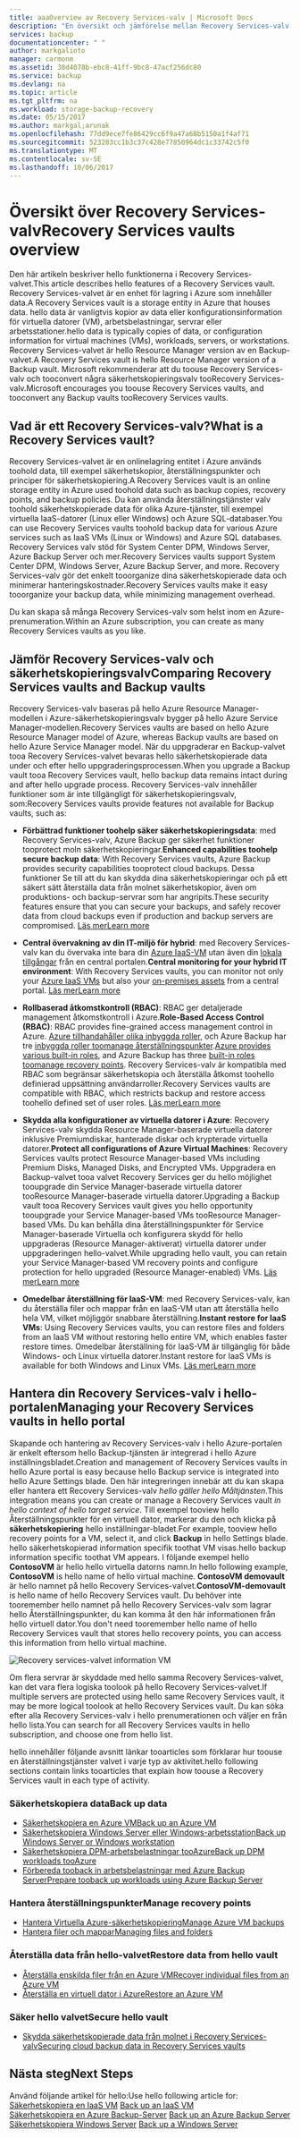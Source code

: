 ```yaml
---
title: aaaOverview av Recovery Services-valv | Microsoft Docs
description: "En översikt och jämförelse mellan Recovery Services-valv och Azure Backup-valv."
services: backup
documentationcenter: " "
author: markgalioto
manager: carmonm
ms.assetid: 38d4078b-ebc8-41ff-9bc8-47acf256dc80
ms.service: backup
ms.devlang: na
ms.topic: article
ms.tgt_pltfrm: na
ms.workload: storage-backup-recovery
ms.date: 05/15/2017
ms.author: markgal;arunak
ms.openlocfilehash: 77dd9ece7fe86429cc6f9a47a68b5150a1f4af71
ms.sourcegitcommit: 523283cc1b3c37c428e77850964dc1c33742c5f0
ms.translationtype: MT
ms.contentlocale: sv-SE
ms.lasthandoff: 10/06/2017
---
```

# <a name="recovery-services-vaults-overview"></a><span data-ttu-id="ec944-103">Översikt över Recovery Services-valv</span><span class="sxs-lookup"><span data-stu-id="ec944-103">Recovery Services vaults overview</span></span>

<span data-ttu-id="ec944-104">Den här artikeln beskriver hello funktionerna i Recovery Services-valvet.</span><span class="sxs-lookup"><span data-stu-id="ec944-104">This article describes hello features of a Recovery Services vault.</span></span> <span data-ttu-id="ec944-105">Recovery Services-valvet är en enhet för lagring i Azure som innehåller data.</span><span class="sxs-lookup"><span data-stu-id="ec944-105">A Recovery Services vault is a storage entity in Azure that houses data.</span></span> <span data-ttu-id="ec944-106">hello data är vanligtvis kopior av data eller konfigurationsinformation för virtuella datorer (VM), arbetsbelastningar, servrar eller arbetsstationer.</span><span class="sxs-lookup"><span data-stu-id="ec944-106">hello data is typically copies of data, or configuration information for virtual machines (VMs), workloads, servers, or workstations.</span></span> <span data-ttu-id="ec944-107">Recovery Services-valvet är hello Resource Manager version av en Backup-valvet.</span><span class="sxs-lookup"><span data-stu-id="ec944-107">A Recovery Services vault is hello Resource Manager version of a Backup vault.</span></span> <span data-ttu-id="ec944-108">Microsoft rekommenderar att du toouse Recovery Services-valv och tooconvert några säkerhetskopieringsvalv tooRecovery Services-valv.</span><span class="sxs-lookup"><span data-stu-id="ec944-108">Microsoft encourages you toouse Recovery Services vaults, and tooconvert any Backup vaults tooRecovery Services vaults.</span></span>

## <a name="what-is-a-recovery-services-vault"></a><span data-ttu-id="ec944-109">Vad är ett Recovery Services-valv?</span><span class="sxs-lookup"><span data-stu-id="ec944-109">What is a Recovery Services vault?</span></span>

<span data-ttu-id="ec944-110">Recovery Services-valvet är en onlinelagring entitet i Azure används toohold data, till exempel säkerhetskopior, återställningspunkter och principer för säkerhetskopiering.</span><span class="sxs-lookup"><span data-stu-id="ec944-110">A Recovery Services vault is an online storage entity in Azure used toohold data such as backup copies, recovery points, and backup policies.</span></span> <span data-ttu-id="ec944-111">Du kan använda återställningstjänster valv toohold säkerhetskopierade data för olika Azure-tjänster, till exempel virtuella IaaS-datorer (Linux eller Windows) och Azure SQL-databaser.</span><span class="sxs-lookup"><span data-stu-id="ec944-111">You can use Recovery Services vaults toohold backup data for various Azure services such as IaaS VMs (Linux or Windows) and Azure SQL databases.</span></span> <span data-ttu-id="ec944-112">Recovery Services valv stöd för System Center DPM, Windows Server, Azure Backup Server och mer.</span><span class="sxs-lookup"><span data-stu-id="ec944-112">Recovery Services vaults support System Center DPM, Windows Server, Azure Backup Server, and more.</span></span> <span data-ttu-id="ec944-113">Recovery Services-valv gör det enkelt tooorganize dina säkerhetskopierade data och minimerar hanteringskostnader.</span><span class="sxs-lookup"><span data-stu-id="ec944-113">Recovery Services vaults make it easy tooorganize your backup data, while minimizing management overhead.</span></span>

<span data-ttu-id="ec944-114">Du kan skapa så många Recovery Services-valv som helst inom en Azure-prenumeration.</span><span class="sxs-lookup"><span data-stu-id="ec944-114">Within an Azure subscription, you can create as many Recovery Services vaults as you like.</span></span>

## <a name="comparing-recovery-services-vaults-and-backup-vaults"></a><span data-ttu-id="ec944-115">Jämför Recovery Services-valv och säkerhetskopieringsvalv</span><span class="sxs-lookup"><span data-stu-id="ec944-115">Comparing Recovery Services vaults and Backup vaults</span></span>

<span data-ttu-id="ec944-116">Recovery Services-valv baseras på hello Azure Resource Manager-modellen i Azure-säkerhetskopieringsvalv bygger på hello Azure Service Manager-modellen.</span><span class="sxs-lookup"><span data-stu-id="ec944-116">Recovery Services vaults are based on hello Azure Resource Manager model of Azure, whereas Backup vaults are based on hello Azure Service Manager model.</span></span> <span data-ttu-id="ec944-117">När du uppgraderar en Backup-valvet tooa Recovery Services-valvet bevaras hello säkerhetskopierade data under och efter hello uppgraderingsprocessen.</span><span class="sxs-lookup"><span data-stu-id="ec944-117">When you upgrade a Backup vault tooa Recovery Services vault, hello backup data remains intact during and after hello upgrade process.</span></span> <span data-ttu-id="ec944-118">Recovery Services-valv innehåller funktioner som är inte tillgängligt för säkerhetskopieringsvalv, som:</span><span class="sxs-lookup"><span data-stu-id="ec944-118">Recovery Services vaults provide features not available for Backup vaults, such as:</span></span>

- <span data-ttu-id="ec944-119">**Förbättrad funktioner toohelp säker säkerhetskopieringsdata**: med Recovery Services-valv, Azure Backup ger säkerhet funktioner tooprotect moln säkerhetskopieringar.</span><span class="sxs-lookup"><span data-stu-id="ec944-119">**Enhanced capabilities toohelp secure backup data**: With Recovery Services vaults, Azure Backup provides security capabilities tooprotect cloud backups.</span></span> <span data-ttu-id="ec944-120">Dessa funktioner Se till att du kan skydda dina säkerhetskopieringar och på ett säkert sätt återställa data från molnet säkerhetskopior, även om produktions- och backup-servrar som har angripits.</span><span class="sxs-lookup"><span data-stu-id="ec944-120">These security features ensure that you can secure your backups, and safely recover data from cloud backups even if production and backup servers are compromised.</span></span> [<span data-ttu-id="ec944-121">Läs mer</span><span class="sxs-lookup"><span data-stu-id="ec944-121">Learn more</span></span>](backup-azure-security-feature.md)

- <span data-ttu-id="ec944-122">**Central övervakning av din IT-miljö för hybrid**: med Recovery Services-valv kan du övervaka inte bara din [Azure IaaS-VM](backup-azure-manage-vms.md) utan även din [lokala tillgångar](backup-azure-manage-windows-server.md#manage-backup-items) från en central portalen.</span><span class="sxs-lookup"><span data-stu-id="ec944-122">**Central monitoring for your hybrid IT environment**: With Recovery Services vaults, you can monitor not only your [Azure IaaS VMs](backup-azure-manage-vms.md) but also your [on-premises assets](backup-azure-manage-windows-server.md#manage-backup-items) from a central portal.</span></span> [<span data-ttu-id="ec944-123">Läs mer</span><span class="sxs-lookup"><span data-stu-id="ec944-123">Learn more</span></span>](http://azure.microsoft.com/blog/alerting-and-monitoring-for-azure-backup)

- <span data-ttu-id="ec944-124">**Rollbaserad åtkomstkontroll (RBAC)**: RBAC ger detaljerade management åtkomstkontroll i Azure.</span><span class="sxs-lookup"><span data-stu-id="ec944-124">**Role-Based Access Control (RBAC)**: RBAC provides fine-grained access management control in Azure.</span></span> <span data-ttu-id="ec944-125">[Azure tillhandahåller olika inbyggda roller](../active-directory/role-based-access-built-in-roles.md), och Azure Backup har tre [inbyggda roller toomanage återställningspunkter](backup-rbac-rs-vault.md).</span><span class="sxs-lookup"><span data-stu-id="ec944-125">[Azure provides various built-in roles](../active-directory/role-based-access-built-in-roles.md), and Azure Backup has three [built-in roles toomanage recovery points](backup-rbac-rs-vault.md).</span></span> <span data-ttu-id="ec944-126">Recovery Services-valv är kompatibla med RBAC som begränsar säkerhetskopia och återställa åtkomst toohello definierad uppsättning användarroller.</span><span class="sxs-lookup"><span data-stu-id="ec944-126">Recovery Services vaults are compatible with RBAC, which restricts backup and restore access toohello defined set of user roles.</span></span> [<span data-ttu-id="ec944-127">Läs mer</span><span class="sxs-lookup"><span data-stu-id="ec944-127">Learn more</span></span>](backup-rbac-rs-vault.md)

- <span data-ttu-id="ec944-128">**Skydda alla konfigurationer av virtuella datorer i Azure**: Recovery Services-valv skydda Resource Manager-baserade virtuella datorer inklusive Premiumdiskar, hanterade diskar och krypterade virtuella datorer.</span><span class="sxs-lookup"><span data-stu-id="ec944-128">**Protect all configurations of Azure Virtual Machines**: Recovery Services vaults protect Resource Manager-based VMs including Premium Disks, Managed Disks, and Encrypted VMs.</span></span> <span data-ttu-id="ec944-129">Uppgradera en Backup-valvet tooa valvet Recovery Services ger du hello möjlighet tooupgrade din Service Manager-baserade virtuella datorer tooResource Manager-baserade virtuella datorer.</span><span class="sxs-lookup"><span data-stu-id="ec944-129">Upgrading a Backup vault tooa Recovery Services vault gives you hello opportunity tooupgrade your Service Manager-based VMs tooResource Manager-based VMs.</span></span> <span data-ttu-id="ec944-130">Du kan behålla dina återställningspunkter för Service Manager-baserade Virtuella och konfigurera skydd för hello uppgraderas (Resource Manager-aktiverat) virtuella datorer under uppgraderingen hello-valvet.</span><span class="sxs-lookup"><span data-stu-id="ec944-130">While upgrading hello vault, you can retain your Service Manager-based VM recovery points and configure protection for hello upgraded (Resource Manager-enabled) VMs.</span></span> [<span data-ttu-id="ec944-131">Läs mer</span><span class="sxs-lookup"><span data-stu-id="ec944-131">Learn more</span></span>](http://azure.microsoft.com/blog/azure-backup-recovery-services-vault-ga)

- <span data-ttu-id="ec944-132">**Omedelbar återställning för IaaS-VM**: med Recovery Services-valv, kan du återställa filer och mappar från en IaaS-VM utan att återställa hello hela VM, vilket möjliggör snabbare återställning.</span><span class="sxs-lookup"><span data-stu-id="ec944-132">**Instant restore for IaaS VMs**: Using Recovery Services vaults, you can restore files and folders from an IaaS VM without restoring hello entire VM, which enables faster restore times.</span></span> <span data-ttu-id="ec944-133">Omedelbar återställning för IaaS-VM är tillgänglig för både Windows- och Linux virtuella datorer.</span><span class="sxs-lookup"><span data-stu-id="ec944-133">Instant restore for IaaS VMs is available for both Windows and Linux VMs.</span></span> [<span data-ttu-id="ec944-134">Läs mer</span><span class="sxs-lookup"><span data-stu-id="ec944-134">Learn more</span></span>](http://azure.microsoft.com/blog/instant-file-recovery-from-azure-linux-vm-backup-using-azure-backup-preview)

## <a name="managing-your-recovery-services-vaults-in-hello-portal"></a><span data-ttu-id="ec944-135">Hantera din Recovery Services-valv i hello-portalen</span><span class="sxs-lookup"><span data-stu-id="ec944-135">Managing your Recovery Services vaults in hello portal</span></span>
<span data-ttu-id="ec944-136">Skapande och hantering av Recovery Services-valv i hello Azure-portalen är enkelt eftersom hello Backup-tjänsten är integrerad i hello Azure inställningsbladet.</span><span class="sxs-lookup"><span data-stu-id="ec944-136">Creation and management of Recovery Services vaults in hello Azure portal is easy because hello Backup service is integrated into hello Azure Settings blade.</span></span> <span data-ttu-id="ec944-137">Den här integreringen innebär att du kan skapa eller hantera ett Recovery Services-valv *hello gäller hello Måltjänsten*.</span><span class="sxs-lookup"><span data-stu-id="ec944-137">This integration means you can create or manage a Recovery Services vault *in hello context of hello target service*.</span></span> <span data-ttu-id="ec944-138">Till exempel tooview hello Återställningspunkter för en virtuell dator, markerar du den och klicka på **säkerhetskopiering** hello inställningar-bladet.</span><span class="sxs-lookup"><span data-stu-id="ec944-138">For example, tooview hello recovery points for a VM, select it, and click **Backup** in hello Settings blade.</span></span> <span data-ttu-id="ec944-139">hello säkerhetskopierad information specifik toothat VM visas.</span><span class="sxs-lookup"><span data-stu-id="ec944-139">hello backup information specific toothat VM appears.</span></span> <span data-ttu-id="ec944-140">I följande exempel hello **ContosoVM** är hello hello virtuella datorns namn.</span><span class="sxs-lookup"><span data-stu-id="ec944-140">In hello following example, **ContosoVM** is hello name of hello virtual machine.</span></span> <span data-ttu-id="ec944-141">**ContosoVM demovault** är hello namnet på hello Recovery Services-valvet.</span><span class="sxs-lookup"><span data-stu-id="ec944-141">**ContosoVM-demovault** is hello name of hello Recovery Services vault.</span></span> <span data-ttu-id="ec944-142">Du behöver inte tooremember hello namnet på hello Recovery Services-valv som lagrar hello Återställningspunkter, du kan komma åt den här informationen från hello virtuell dator.</span><span class="sxs-lookup"><span data-stu-id="ec944-142">You don't need tooremember hello name of hello Recovery Services vault that stores hello recovery points, you can access this information from hello virtual machine.</span></span>  

![Recovery services-valvet information VM](./media/backup-azure-recovery-services-vault-overview/rs-vault-in-context.png)

<span data-ttu-id="ec944-144">Om flera servrar är skyddade med hello samma Recovery Services-valvet, kan det vara flera logiska toolook på hello Recovery Services-valvet.</span><span class="sxs-lookup"><span data-stu-id="ec944-144">If multiple servers are protected using hello same Recovery Services vault, it may be more logical toolook at hello Recovery Services vault.</span></span> <span data-ttu-id="ec944-145">Du kan söka efter alla Recovery Services-valv i hello prenumerationen och väljer en från hello lista.</span><span class="sxs-lookup"><span data-stu-id="ec944-145">You can search for all Recovery Services vaults in hello subscription, and choose one from hello list.</span></span>

<span data-ttu-id="ec944-146">hello innehåller följande avsnitt länkar tooarticles som förklarar hur toouse en återställningstjänster valvet i varje typ av aktivitet.</span><span class="sxs-lookup"><span data-stu-id="ec944-146">hello following sections contain links tooarticles that explain how toouse a Recovery Services vault in each type of activity.</span></span>

### <a name="back-up-data"></a><span data-ttu-id="ec944-147">Säkerhetskopiera data</span><span class="sxs-lookup"><span data-stu-id="ec944-147">Back up data</span></span>
- [<span data-ttu-id="ec944-148">Säkerhetskopiera en Azure VM</span><span class="sxs-lookup"><span data-stu-id="ec944-148">Back up an Azure VM</span></span>](backup-azure-vms-first-look-arm.md)
- [<span data-ttu-id="ec944-149">Säkerhetskopiera Windows Server eller Windows-arbetsstation</span><span class="sxs-lookup"><span data-stu-id="ec944-149">Back up Windows Server or Windows workstation</span></span>](backup-try-azure-backup-in-10-mins.md)
- [<span data-ttu-id="ec944-150">Säkerhetskopiera DPM-arbetsbelastningar tooAzure</span><span class="sxs-lookup"><span data-stu-id="ec944-150">Back up DPM workloads tooAzure</span></span>](backup-azure-dpm-introduction.md)
- [<span data-ttu-id="ec944-151">Förbereda tooback in arbetsbelastningar med Azure Backup Server</span><span class="sxs-lookup"><span data-stu-id="ec944-151">Prepare tooback up workloads using Azure Backup Server</span></span>](backup-azure-microsoft-azure-backup.md)

### <a name="manage-recovery-points"></a><span data-ttu-id="ec944-152">Hantera återställningspunkter</span><span class="sxs-lookup"><span data-stu-id="ec944-152">Manage recovery points</span></span>
- [<span data-ttu-id="ec944-153">Hantera Virtuella Azure-säkerhetskopiering</span><span class="sxs-lookup"><span data-stu-id="ec944-153">Manage Azure VM backups</span></span>](backup-azure-manage-vms.md)
- [<span data-ttu-id="ec944-154">Hantera filer och mappar</span><span class="sxs-lookup"><span data-stu-id="ec944-154">Managing files and folders</span></span>](backup-azure-manage-windows-server.md)

### <a name="restore-data-from-hello-vault"></a><span data-ttu-id="ec944-155">Återställa data från hello-valvet</span><span class="sxs-lookup"><span data-stu-id="ec944-155">Restore data from hello vault</span></span>
- [<span data-ttu-id="ec944-156">Återställa enskilda filer från en Azure VM</span><span class="sxs-lookup"><span data-stu-id="ec944-156">Recover individual files from an Azure VM</span></span>](backup-azure-restore-files-from-vm.md)
- [<span data-ttu-id="ec944-157">Återställa en virtuell dator i Azure</span><span class="sxs-lookup"><span data-stu-id="ec944-157">Restore an Azure VM</span></span>](backup-azure-arm-restore-vms.md)

### <a name="secure-hello-vault"></a><span data-ttu-id="ec944-158">Säker hello valvet</span><span class="sxs-lookup"><span data-stu-id="ec944-158">Secure hello vault</span></span>
- [<span data-ttu-id="ec944-159">Skydda säkerhetskopierade data från molnet i Recovery Services-valv</span><span class="sxs-lookup"><span data-stu-id="ec944-159">Securing cloud backup data in Recovery Services vaults</span></span>](backup-azure-security-feature.md)



## <a name="next-steps"></a><span data-ttu-id="ec944-160">Nästa steg</span><span class="sxs-lookup"><span data-stu-id="ec944-160">Next Steps</span></span>
<span data-ttu-id="ec944-161">Använd följande artikel för hello:</span><span class="sxs-lookup"><span data-stu-id="ec944-161">Use hello following article for:</span></span></br><span data-ttu-id="ec944-162">
[Säkerhetskopiera en IaaS VM](backup-azure-arm-vms-prepare.md)</span><span class="sxs-lookup"><span data-stu-id="ec944-162">
[Back up an IaaS VM](backup-azure-arm-vms-prepare.md)</span></span></br><span data-ttu-id="ec944-163">
[Säkerhetskopiera en Azure Backup-Server](backup-azure-microsoft-azure-backup.md)</span><span class="sxs-lookup"><span data-stu-id="ec944-163">
[Back up an Azure Backup Server](backup-azure-microsoft-azure-backup.md)</span></span></br><span data-ttu-id="ec944-164">
[Säkerhetskopiera Windows Server](backup-configure-vault.md)</span><span class="sxs-lookup"><span data-stu-id="ec944-164">
[Back up a Windows Server](backup-configure-vault.md)</span></span>
